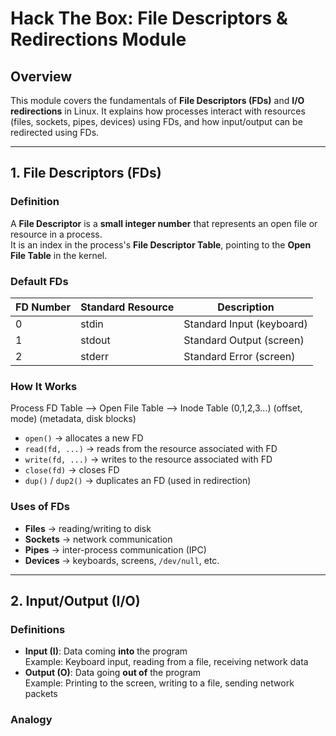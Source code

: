 # Hack The Box: File Descriptors & Redirections Module

## Overview
This module covers the fundamentals of **File Descriptors (FDs)** and **I/O redirections** in Linux. It explains how processes interact with resources (files, sockets, pipes, devices) using FDs, and how input/output can be redirected using FDs.

---

## 1. File Descriptors (FDs)

### Definition
A **File Descriptor** is a **small integer number** that represents an open file or resource in a process.  
It is an index in the process's **File Descriptor Table**, pointing to the **Open File Table** in the kernel.

### Default FDs
| FD Number | Standard Resource | Description |
|-----------|-----------------|------------|
| 0         | stdin           | Standard Input (keyboard) |
| 1         | stdout          | Standard Output (screen) |
| 2         | stderr          | Standard Error (screen) |

### How It Works
Process FD Table --> Open File Table --> Inode Table
(0,1,2,3...) (offset, mode) (metadata, disk blocks)

- `open()` → allocates a new FD  
- `read(fd, ...)` → reads from the resource associated with FD  
- `write(fd, ...)` → writes to the resource associated with FD  
- `close(fd)` → closes FD  
- `dup()` / `dup2()` → duplicates an FD (used in redirection)

### Uses of FDs
- **Files** → reading/writing to disk  
- **Sockets** → network communication  
- **Pipes** → inter-process communication (IPC)  
- **Devices** → keyboards, screens, `/dev/null`, etc.

---

## 2. Input/Output (I/O)

### Definitions
- **Input (I)**: Data coming **into** the program  
  Example: Keyboard input, reading from a file, receiving network data  
- **Output (O)**: Data going **out of** the program  
  Example: Printing to the screen, writing to a file, sending network packets  

### Analogy
